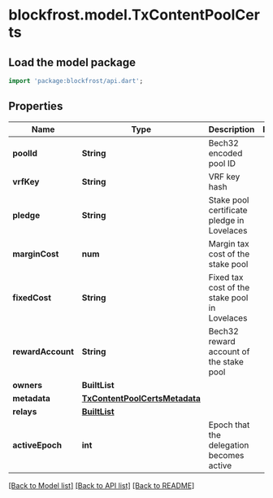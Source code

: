 # blockfrost.model.TxContentPoolCerts

## Load the model package
```dart
import 'package:blockfrost/api.dart';
```

## Properties
Name | Type | Description | Notes
------------ | ------------- | ------------- | -------------
**poolId** | **String** | Bech32 encoded pool ID | 
**vrfKey** | **String** | VRF key hash | 
**pledge** | **String** | Stake pool certificate pledge in Lovelaces | 
**marginCost** | **num** | Margin tax cost of the stake pool | 
**fixedCost** | **String** | Fixed tax cost of the stake pool in Lovelaces | 
**rewardAccount** | **String** | Bech32 reward account of the stake pool | 
**owners** | **BuiltList<String>** |  | 
**metadata** | [**TxContentPoolCertsMetadata**](TxContentPoolCertsMetadata.md) |  | 
**relays** | [**BuiltList<TxContentPoolCertsRelays>**](TxContentPoolCertsRelays.md) |  | 
**activeEpoch** | **int** | Epoch that the delegation becomes active | 

[[Back to Model list]](../README.md#documentation-for-models) [[Back to API list]](../README.md#documentation-for-api-endpoints) [[Back to README]](../README.md)


